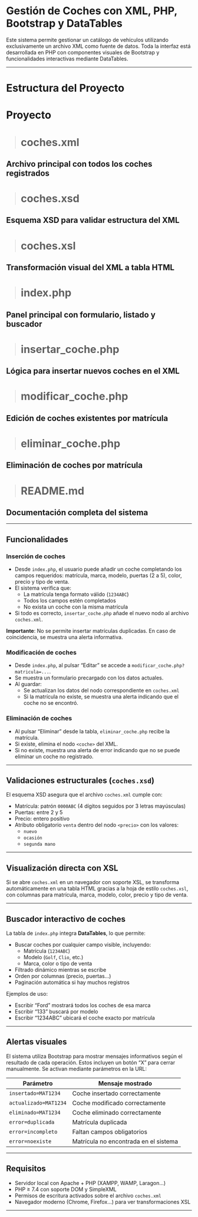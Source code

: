 # Gestión de Coches con XML, PHP, Bootstrap y DataTables

Este sistema permite gestionar un catálogo de vehículos utilizando exclusivamente un archivo XML como fuente de datos. Toda la interfaz está desarrollada en PHP con componentes visuales de Bootstrap y funcionalidades interactivas mediante DataTables.

---

# Estructura del Proyecto


# Proyecto


> # coches.xml 
## Archivo principal con todos los coches registrados


> # coches.xsd           
## Esquema XSD para validar estructura del XML


> # coches.xsl            
## Transformación visual del XML a tabla HTML


> # index.php            
## Panel principal con formulario, listado y buscador


># insertar_coche.php
## Lógica para insertar nuevos coches en el XML


> # modificar_coche.php   
## Edición de coches existentes por matrícula


> # eliminar_coche.php    
## Eliminación de coches por matrícula

> # README.md            
## Documentación completa del sistema

---

## Funcionalidades

### Inserción de coches

- Desde `index.php`, el usuario puede añadir un coche completando los campos requeridos: matrícula, marca, modelo, puertas (2 a 5), color, precio y tipo de venta.
- El sistema verifica que:
  - La matrícula tenga formato válido (`1234ABC`)
  - Todos los campos estén completados
  - No exista un coche con la misma matrícula
- Si todo es correcto, `insertar_coche.php` añade el nuevo nodo al archivo `coches.xml`.

**Importante**: No se permite insertar matrículas duplicadas. En caso de coincidencia, se muestra una alerta informativa.

### Modificación de coches

- Desde `index.php`, al pulsar “Editar” se accede a `modificar_coche.php?matricula=...`.
- Se muestra un formulario precargado con los datos actuales.
- Al guardar:
  - Se actualizan los datos del nodo correspondiente en `coches.xml`
  - Si la matrícula no existe, se muestra una alerta indicando que el coche no se encontró.

### Eliminación de coches

- Al pulsar “Eliminar” desde la tabla, `eliminar_coche.php` recibe la matrícula.
- Si existe, elimina el nodo `<coche>` del XML.
- Si no existe, muestra una alerta de error indicando que no se puede eliminar un coche no registrado.

---

## Validaciones estructurales (`coches.xsd`)

El esquema XSD asegura que el archivo `coches.xml` cumple con:

- Matrícula: patrón `0000ABC` (4 dígitos seguidos por 3 letras mayúsculas)
- Puertas: entre 2 y 5
- Precio: entero positivo
- Atributo obligatorio `venta` dentro del nodo `<precio>` con los valores:
  - `nuevo`
  - `ocasión`
  - `segunda mano`

---

## Visualización directa con XSL

Si se abre `coches.xml` en un navegador con soporte XSL, se transforma automáticamente en una tabla HTML gracias a la hoja de estilo `coches.xsl`, con columnas para matrícula, marca, modelo, color, precio y tipo de venta.

---

## Buscador interactivo de coches

La tabla de `index.php` integra **DataTables**, lo que permite:

- Buscar coches por cualquier campo visible, incluyendo:
  - Matrícula (`1234ABC`)
  - Modelo (`Golf`, `Clio`, etc.)
  - Marca, color o tipo de venta
- Filtrado dinámico mientras se escribe
- Orden por columnas (precio, puertas...)
- Paginación automática si hay muchos registros

Ejemplos de uso:
- Escribir “Ford” mostrará todos los coches de esa marca
- Escribir “133” buscará por modelo
- Escribir “1234ABC” ubicará el coche exacto por matrícula

---

## Alertas visuales

El sistema utiliza Bootstrap para mostrar mensajes informativos según el resultado de cada operación. Estos incluyen un botón “X” para cerrar manualmente. Se activan mediante parámetros en la URL:

| Parámetro            | Mensaje mostrado                     |
|----------------------|---------------------------------------|
| `insertado=MAT1234`  | Coche insertado correctamente         |
| `actualizado=MAT1234`| Coche modificado correctamente        |
| `eliminado=MAT1234`  | Coche eliminado correctamente         |
| `error=duplicada`    | Matrícula duplicada                   |
| `error=incompleto`   | Faltan campos obligatorios            |
| `error=noexiste`     | Matrícula no encontrada en el sistema |

---

## Requisitos

- Servidor local con Apache + PHP (XAMPP, WAMP, Laragon...)
- PHP ≥ 7.4 con soporte DOM y SimpleXML
- Permisos de escritura activados sobre el archivo `coches.xml`
- Navegador moderno (Chrome, Firefox…) para ver transformaciones XSL

---
